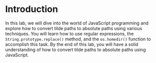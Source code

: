 # Introduction

In this lab, we will dive into the world of JavaScript programming and explore how to convert tilde paths to absolute paths using various techniques. You will learn how to use regular expressions, the `String.prototype.replace()` method, and the `os.homedir()` function to accomplish this task. By the end of this lab, you will have a solid understanding of how to convert tilde paths to absolute paths using JavaScript.
